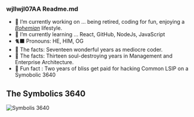 <!--
**wjlwjl07aa/wjlwjl07aa** is a ✨ _special_ ✨ repository because its `README.md` (this file) appears on your GitHub profile.
-->
### wjllwjl07AA Readme.md

- 🏴 I’m currently working on ... being retired, coding for fun, enjoying a [_Bohemian_](https://en.wikipedia.org/wiki/Beatnik) lifestyle.</li> 
- 🏴 I’m currently learning ... React, GitHub, NodeJs, JavaScript</li>
- 🐈‍⬛ Pronouns: HE, HIM, OG
- 🏴 The facts: Seventeen wonderful years as mediocre coder.
- 🏴 The facts: Thirteen soul-destroying years in Management and Enterprise Architecture. 
- 🏴 Fun fact : Two years of bliss get paid for hacking Common LSIP on a Symobolic 3640


## The Symbolics 3640

![Symbolis 3640](https://upload.wikimedia.org/wikipedia/commons/5/53/Symbolics3640_Modified.JPG)      

